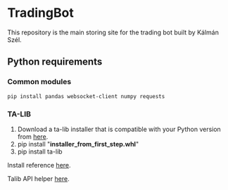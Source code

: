 # TradingBot

This repository is the main storing site for the trading bot built by Kálmán Szél.

## Python requirements

### Common modules

    pip install pandas websocket-client numpy requests

### TA-LIB

1. Download a ta-lib installer that is compatible with your Python version from [here](https://www.lfd.uci.edu/~gohlke/pythonlibs/#ta-lib).
2. pip install "**installer_from_first_step.whl**"
3. pip install ta-lib

Install reference [here](https://www.youtube.com/watch?v=hZIZMMcTQ8c&ab_channel=MartinMayer).

Talib API helper [here](https://www.programcreek.com/python/index/7769/talib).